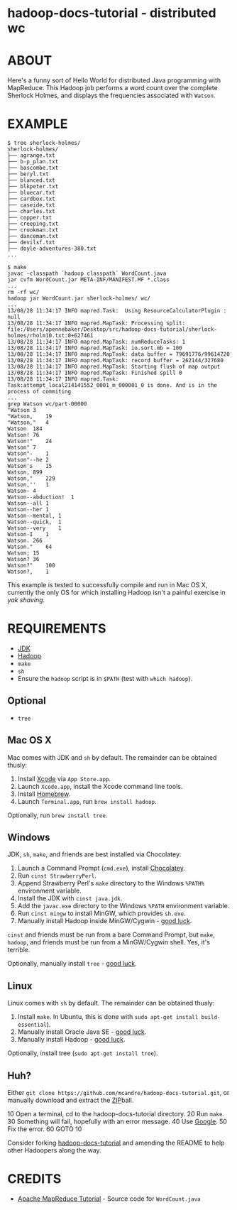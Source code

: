 # hadoop-docs-tutorial - distributed wc

# ABOUT

Here's a funny sort of Hello World for distributed Java programming with MapReduce. This Hadoop job performs a word count over the complete Sherlock Holmes, and displays the frequencies associated with `Watson`.

# EXAMPLE

```
$ tree sherlock-holmes/
sherlock-holmes/
├── agrange.txt
├── b-p_plan.txt
├── bascombe.txt
├── beryl.txt
├── blanced.txt
├── blkpeter.txt
├── bluecar.txt
├── cardbox.txt
├── caseide.txt
├── charles.txt
├── copper.txt
├── creeping.txt
├── crookman.txt
├── danceman.txt
├── devilsf.txt
├── doyle-adventures-380.txt
...
```

```
$ make
javac -classpath `hadoop classpath` WordCount.java
jar cvfm WordCount.jar META-INF/MANIFEST.MF *.class
...
rm -rf wc/
hadoop jar WordCount.jar sherlock-holmes/ wc/
...
13/08/28 11:34:17 INFO mapred.Task:  Using ResourceCalculatorPlugin : null
13/08/28 11:34:17 INFO mapred.MapTask: Processing split: file:/Users/apennebaker/Desktop/src/hadoop-docs-tutorial/sherlock-holmes/rholm10.txt:0+627461
13/08/28 11:34:17 INFO mapred.MapTask: numReduceTasks: 1
13/08/28 11:34:17 INFO mapred.MapTask: io.sort.mb = 100
13/08/28 11:34:17 INFO mapred.MapTask: data buffer = 79691776/99614720
13/08/28 11:34:17 INFO mapred.MapTask: record buffer = 262144/327680
13/08/28 11:34:17 INFO mapred.MapTask: Starting flush of map output
13/08/28 11:34:17 INFO mapred.MapTask: Finished spill 0
13/08/28 11:34:17 INFO mapred.Task: Task:attempt_local214141552_0001_m_000001_0 is done. And is in the process of commiting
...
grep Watson wc/part-00000
"Watson 3
"Watson,    19
"Watson,"   4
Watson  184
Watson! 76
Watson!"    24
Watson" 7
Watson"-    1
Watson"--he 2
Watson's    15
Watson, 899
Watson,"    229
Watson,''   1
Watson- 4
Watson--abduction!  1
Watson--all 1
Watson--her 1
Watson--mental, 1
Watson--quick,  1
Watson--very    1
Watson-I    1
Watson. 266
Watson."    64
Watson; 15
Watson? 36
Watson?"    100
Watson?,    1
```

This example is tested to successfully compile and run in Mac OS X, currently the only OS for which installing Hadoop isn't a painful exercise in *yak shaving*.

# REQUIREMENTS

* [JDK](http://www.oracle.com/technetwork/java/javase/downloads/index.html)
* [Hadoop](http://hadoop.apache.org/)
* `make`
* `sh`
* Ensure the `hadoop` script is in `$PATH` (test with `which hadoop`).

## Optional

* `tree`

## Mac OS X

Mac comes with JDK and `sh` by default. The remainder can be obtained thusly:

1. Install [Xcode](https://developer.apple.com/xcode/) via `App Store.app`.
2. Launch `Xcode.app`, install the Xcode command line tools.
3. Install [Homebrew](http://brew.sh/).
4. Launch `Terminal.app`, run `brew install hadoop`.

Optionally, run `brew install tree`.

## Windows

JDK, `sh`, `make`, and friends are best installed via Chocolatey:

1. Launch a Command Prompt (`cmd.exe`), install [Chocolatey](http://chocolatey.org/).
2. Run `cinst StrawberryPerl`.
3. Append Strawberry Perl's `make` directory to the Windows `%PATH%` environment variable.
4. Install the JDK with `cinst java.jdk`.
5. Add the `javac.exe` directory to the Windows `%PATH` environment variable.
6. Run `cinst mingw` to install MinGW, which provides `sh.exe`.
7. Manually install Hadoop inside MinGW/Cygwin - [good luck](http://alans.se/blog/2010/hadoop-hbase-cygwin-windows-7-x64/).

`cinst` and friends must be run from a bare Command Prompt, but `make`, `hadoop`, and friends must be run from a MinGW/Cygwin shell. Yes, it's terrible.

Optionally, manually install `tree` - [good luck](http://lassauge.free.fr/cygwin/release/tree/).

## Linux

Linux comes with `sh` by default. The remainder can be obtained thusly:

1. Install `make`. In Ubuntu, this is done with `sudo apt-get install build-essential`).
2. Manually install Oracle Java SE - [good luck](https://help.ubuntu.com/community/Java#Oracle_Java_7).
3. Manually install Hadoop - [good luck](http://www.michael-noll.com/tutorials/running-hadoop-on-ubuntu-linux-single-node-cluster/).

Optionally, install tree (`sudo apt-get install tree`).

## Huh?

Either `git clone https://github.com/mcandre/hadoop-docs-tutorial.git`, or manually download and extract the [ZIP](https://github.com/mcandre/hadoop-docs-tutorial/archive/master.zip)ball.

10 Open a terminal, cd to the hadoop-docs-tutorial directory.
20 Run `make`.
30 Something will fail, hopefully with an error message.
40 Use [Google](https://www.google.com/).
50 Fix the error.
60 GOTO 10

Consider forking [hadoop-docs-tutorial](https://github.com/mcandre/hadoop-docs-tutorial) and amending the README to help other Hadoopers along the way.

# CREDITS

* [Apache MapReduce Tutorial](https://hadoop.apache.org/docs/stable/mapred_tutorial.html#Source+Code) - Source code for `WordCount.java`

